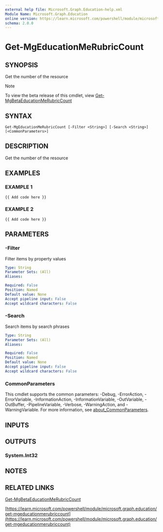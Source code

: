 ```yaml
---
external help file: Microsoft.Graph.Education-help.xml
Module Name: Microsoft.Graph.Education
online version: https://learn.microsoft.com/powershell/module/microsoft.graph.education/get-mgeducationmerubriccount
schema: 2.0.0
---
```


# Get-MgEducationMeRubricCount

## SYNOPSIS
Get the number of the resource

> [!NOTE]
> To view the beta release of this cmdlet, view [Get-MgBetaEducationMeRubricCount](/powershell/module/Microsoft.Graph.Beta.Education/Get-MgBetaEducationMeRubricCount?view=graph-powershell-beta)

## SYNTAX

```
Get-MgEducationMeRubricCount [-Filter <String>] [-Search <String>] [<CommonParameters>]
```

## DESCRIPTION
Get the number of the resource

## EXAMPLES

### EXAMPLE 1
```
{{ Add code here }}
```

### EXAMPLE 2
```
{{ Add code here }}
```

## PARAMETERS

### -Filter
Filter items by property values

```yaml
Type: String
Parameter Sets: (All)
Aliases:

Required: False
Position: Named
Default value: None
Accept pipeline input: False
Accept wildcard characters: False
```

### -Search
Search items by search phrases

```yaml
Type: String
Parameter Sets: (All)
Aliases:

Required: False
Position: Named
Default value: None
Accept pipeline input: False
Accept wildcard characters: False
```

### CommonParameters
This cmdlet supports the common parameters: -Debug, -ErrorAction, -ErrorVariable, -InformationAction, -InformationVariable, -OutVariable, -OutBuffer, -PipelineVariable, -Verbose, -WarningAction, and -WarningVariable. For more information, see [about_CommonParameters](http://go.microsoft.com/fwlink/?LinkID=113216).

## INPUTS

## OUTPUTS

### System.Int32
## NOTES

## RELATED LINKS
[Get-MgBetaEducationMeRubricCount](/powershell/module/Microsoft.Graph.Beta.Education/Get-MgBetaEducationMeRubricCount?view=graph-powershell-beta)

[https://learn.microsoft.com/powershell/module/microsoft.graph.education/get-mgeducationmerubriccount](https://learn.microsoft.com/powershell/module/microsoft.graph.education/get-mgeducationmerubriccount)

